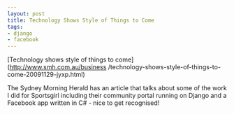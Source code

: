```yaml
---
layout: post
title: Technology Shows Style of Things to Come
tags:
- django
- facebook
---
```

[Technology shows style of things to come](http://www.smh.com.au/business
/technology-shows-style-of-things-to-come-20091129-jyxp.html)

The Sydney Morning Herald has an article that talks about some of the work I
did for Sportsgirl including their community portal running on Django and a
Facebook app written in C# - nice to get recognised!
